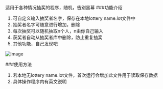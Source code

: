 
适用于各种情况抽奖的程序，随机，告别黑幕
###功能介绍
1. 可自定义输入抽奖者名字，保存在本地lottery name.lot文件中
2. 抽奖者名字可随意进行增加，删除
3. 每次抽奖可以随机抽取n个人，n由你自己输入
4. 获奖者自动从抽奖者库中删除，防止重复抽奖
5. 其他功能，自己发现吧

![image](https://github.com/Stev00/-lottery/blob/master/Pics/lottery.png)

###使用方法
1. 若本地无lottery name.lot文件，首次运行会增加此文件用于读取保存数据
2. 具体操作程序内有英文说明

